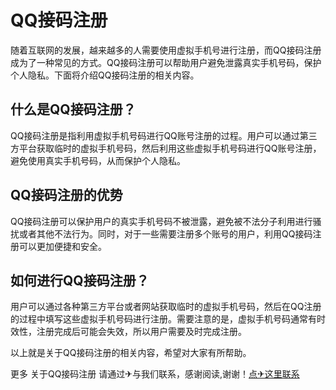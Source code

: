 # QQ接码注册

随着互联网的发展，越来越多的人需要使用虚拟手机号进行注册，而QQ接码注册成为了一种常见的方式。QQ接码注册可以帮助用户避免泄露真实手机号码，保护个人隐私。下面将介绍QQ接码注册的相关内容。

## 什么是QQ接码注册？

QQ接码注册是指利用虚拟手机号码进行QQ账号注册的过程。用户可以通过第三方平台获取临时的虚拟手机号码，然后利用这些虚拟手机号码进行QQ账号注册，避免使用真实手机号码，从而保护个人隐私。

## QQ接码注册的优势

QQ接码注册可以保护用户的真实手机号码不被泄露，避免被不法分子利用进行骚扰或者其他不法行为。同时，对于一些需要注册多个账号的用户，利用QQ接码注册可以更加便捷和安全。

## 如何进行QQ接码注册？

用户可以通过各种第三方平台或者网站获取临时的虚拟手机号码，然后在QQ注册的过程中填写这些虚拟手机号码进行注册。需要注意的是，虚拟手机号码通常有时效性，注册完成后可能会失效，所以用户需要及时完成注册。

以上就是关于QQ接码注册的相关内容，希望对大家有所帮助。

更多 关于QQ接码注册 请通过✈与我们联系，感谢阅读,谢谢！[点✈这里联系](https://add.k02.cc)